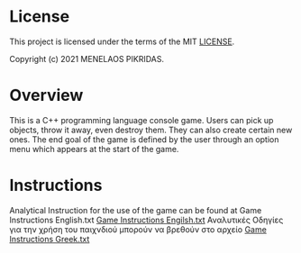 # License

This project is licensed under the terms of the MIT [LICENSE](https://github.com/Pikridas/eFUN-ADVENTURE-GAME/blob/main/LICENSE).

Copyright (c) 2021 MENELAOS PIKRIDAS.

# Overview

This is a C++ programming language console game.
Users can pick up objects, throw it away, even destroy them. They can also create certain new ones. 
The end goal of the game is defined by the user through an option menu which appears at the start of the game.

# Instructions

Analytical Instruction for the use of the game can be found at Game Instructions English.txt [Game Instructions Engilsh.txt](https://github.com/Pikridas/eFUN-ADVENTURE-GAME/blob/main/Game%20Instructions%20English.txt)
Αναλυτικές Οδηγίες για την χρήση του παιχνδιού μπορούν να βρεθούν στο αρχείο [Game Instructions Greek.txt](https://github.com/Pikridas/eFUN-ADVENTURE-GAME/blob/main/Game%20Instructions%20Greek.txt)
